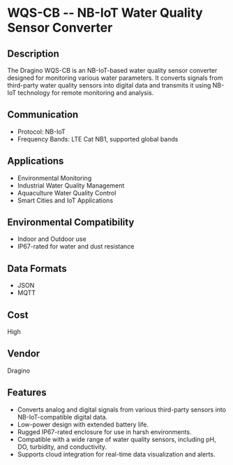 # WQS-CB -- NB-IoT Water Quality Sensor Converter

## Description
The Dragino WQS-CB is an NB-IoT-based water quality sensor converter designed for monitoring various water parameters. It converts signals from third-party water quality sensors into digital data and transmits it using NB-IoT technology for remote monitoring and analysis.

## Communication
- Protocol: NB-IoT
- Frequency Bands: LTE Cat NB1, supported global bands

## Applications
- Environmental Monitoring
- Industrial Water Quality Management
- Aquaculture Water Quality Control
- Smart Cities and IoT Applications

## Environmental Compatibility
- Indoor and Outdoor use
- IP67-rated for water and dust resistance

## Data Formats
- JSON
- MQTT

## Cost
High

## Vendor
Dragino

## Features
- Converts analog and digital signals from various third-party sensors into NB-IoT-compatible digital data.
- Low-power design with extended battery life.
- Rugged IP67-rated enclosure for use in harsh environments.
- Compatible with a wide range of water quality sensors, including pH, DO, turbidity, and conductivity.
- Supports cloud integration for real-time data visualization and alerts.
